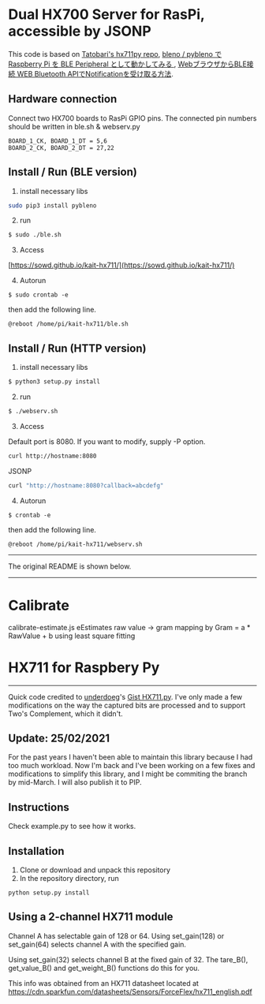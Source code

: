 # Dual HX700 Server for RasPi, accessible by JSONP

This code is based on [Tatobari's hx711py repo](https://github.com/tatobari/hx711py), [bleno / pybleno で Raspberry Pi を BLE Peripheral として動かしてみる
](https://qiita.com/comachi/items/c494e0d6c6d1775a3748), [WebブラウザからBLE接続 WEB Bluetooth APIでNotificationを受け取る方法](https://masato-ka.hatenablog.com/entry/2017/09/24/151251).

## Hardware connection

Connect two HX700 boards to RasPi GPIO pins. The connected pin numbers should be written in ble.sh & webserv.py

~~~python:ble.sh, webserv.py
BOARD_1_CK, BOARD_1_DT = 5,6
BOARD_2_CK, BOARD_2_DT = 27,22
~~~

## Install / Run (BLE version)

1. install necessary libs

~~~bash
sudo pip3 install pybleno
~~~

2. run

~~~bash
$ sudo ./ble.sh
~~~

3. Access

[https://sowd.github.io/kait-hx711/](https://sowd.github.io/kait-hx711/)

4. Autorun

```
$ sudo crontab -e
```

then add the following line.

```
@reboot /home/pi/kait-hx711/ble.sh
```

## Install / Run (HTTP version)

1. install necessary libs

~~~bash
$ python3 setup.py install
~~~

2. run

~~~bash
$ ./webserv.sh
~~~

3. Access

Default port is 8080. If you want to modify, supply -P option.

~~~bash
curl http://hostname:8080
~~~
JSONP
~~~bash
curl "http://hostname:8080?callback=abcdefg"
~~~

4. Autorun

```
$ crontab -e
```

then add the following line.

```
@reboot /home/pi/kait-hx711/webserv.sh
```

<hr />
The original README is shown below.

----

# Calibrate

calibrate-estimate.js eEstimates raw value -> gram mapping by Gram = a * RawValue + b 
using least square fitting

# HX711 for Raspbery Py

----
Quick code credited to [underdoeg](https://github.com/underdoeg/)'s [Gist HX711.py](https://gist.github.com/underdoeg/98a38b54f889fce2b237).
I've only made a few modifications on the way the captured bits are processed and to support Two's Complement, which it didn't.

Update: 25/02/2021
----
For the past years I haven't been able to maintain this library because I had too much workload. Now I'm back and I've been working on a few fixes and modifications to simplify this library, and I might be commiting the branch by mid-March. I will also publish it to PIP.

Instructions
------------
Check example.py to see how it works.

Installation
------------
1. Clone or download and unpack this repository
2. In the repository directory, run
```
python setup.py install
```

Using a 2-channel HX711 module
------------------------------
Channel A has selectable gain of 128 or 64.  Using set_gain(128) or set_gain(64)
selects channel A with the specified gain.

Using set_gain(32) selects channel B at the fixed gain of 32.  The tare_B(),
get_value_B() and get_weight_B() functions do this for you.

This info was obtained from an HX711 datasheet located at
https://cdn.sparkfun.com/datasheets/Sensors/ForceFlex/hx711_english.pdf

